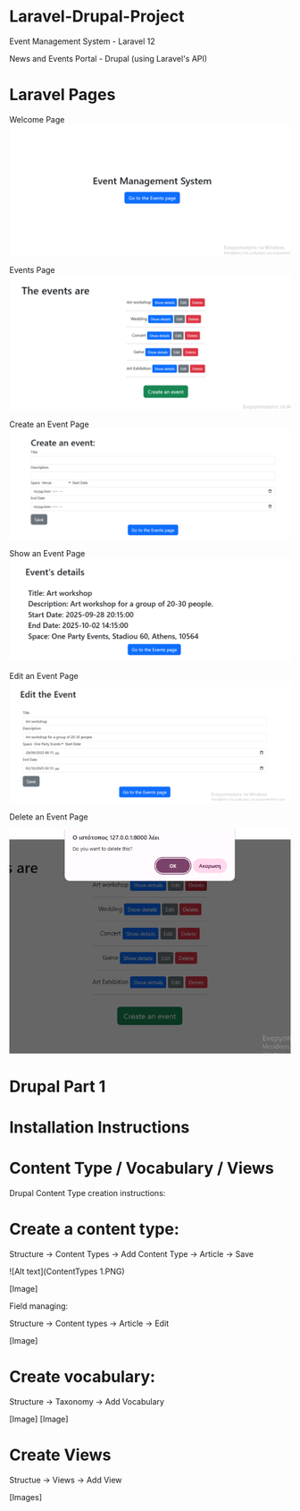 # Laravel-Drupal-Project

 Event Management System - Laravel 12 
 
 News and Events Portal - Drupal (using Laravel's API)

# Laravel Pages
Welcome Page
![Alt text](1.WelcomePage.PNG)


Events Page
![Alt text](2.EventsPage.PNG)


Create an Event Page
![Alt text](3.CreatePage.PNG)


Show an Event Page
![Alt text](4.ShowPage.PNG)



Edit an Event Page
![Alt text](5.EditPage.PNG)



Delete an Event Page

![Alt text](6.DeletePage.PNG)





# Drupal Part 1

# Installation Instructions

# Content Type / Vocabulary / Views

Drupal Content Type creation instructions:

# Create a content type:
Structure -> Content Types -> Add Content Type -> Article -> Save

![Alt text](ContentTypes 1.PNG)

[Image]

Field managing:

Structure -> Content types -> Article -> Edit 

[Image]

# Create vocabulary:

Structure -> Taxonomy -> Add Vocabulary

[Image]
[Image]

# Create Views

Structue -> Views -> Add View 

[Images]



















